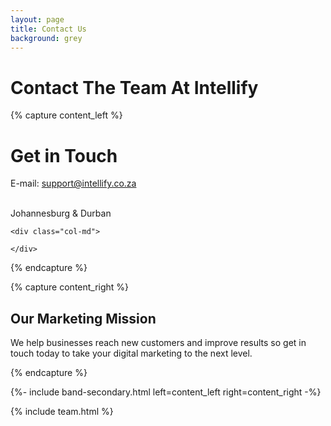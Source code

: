 ```yaml
---
layout: page
title: Contact Us
background: grey
---
```



<div class="col-lg-12 text-center">
	<h1 class="section-heading text-uppercase">Contact The Team At Intellify</h1>
</div>

{% capture content_left %}

# Get in Touch

<div class="container contact-us">
  <div class="row">

  <div class="col-md">
		<!-- <p>Tel: <a href="tel:+27217127943"> 021 712 7943</a></p>
		<p>Fax: 0865 117 076</p> -->
		<!-- <p>Cell: <a href="tel:+27829579336">082 957-9336</a></p> -->
		<p>E-mail: <a href="mailto:support@intellify.co.za?subject=Enquiry from Intellify Website">support@intellify.co.za</a></p>
   <br>
    <span>Johannesburg & Durban</span>
    </div>

    <div class="col-md">
		
    </div>
    
  </div>
</div>

{% endcapture %}

{% capture content_right %}

## Our Marketing Mission

We help businesses reach new customers and improve results so get in touch today to take your digital marketing to the next level.

{% endcapture %}

{%- include band-secondary.html left=content_left right=content_right -%}

{% include team.html %}

<!-- <div class="col-lg-12 text-center">
	<h4 class="section-heading text-uppercase">Contact us</h4>
</div> -->

<br>